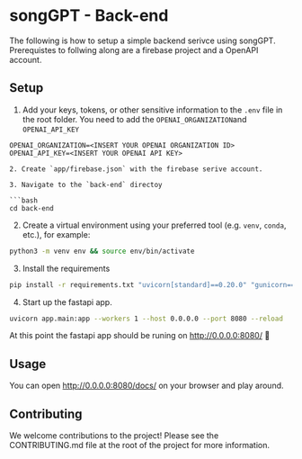 # songGPT - Back-end

The following is how to setup a simple backend serivce using songGPT. Prerequistes to follwing along are a firebase project and
a OpenAPI account.

## Setup

1.  Add your keys, tokens, or other sensitive information to the `.env` file in the root folder. You need to add the `OPENAI_ORGANIZATION`and `OPENAI_API_KEY`

```env
OPENAI_ORGANIZATION=<INSERT YOUR OPENAI ORGANIZATION ID>
OPENAI_API_KEY=<INSERT YOUR OPENAI API KEY>

2. Create `app/firebase.json` with the firebase serive account.

3. Navigate to the `back-end` directoy

```bash
cd back-end
```

2. Create a virtual environment using your preferred tool (e.g. `venv`, `conda`, etc.), for example:

```bash
python3 -m venv env && source env/bin/activate
```

3. Install the requirements

```bash
pip install -r requirements.txt "uvicorn[standard]==0.20.0" "gunicorn==20.1.0"
```

4. Start up the fastapi app.

```bash
uvicorn app.main:app --workers 1 --host 0.0.0.0 --port 8080 --reload
```

At this point the fastapi app should be runing on http://0.0.0.0:8080/ 🎉

## Usage

You can open http://0.0.0.0:8080/docs/ on your browser and play around.

## Contributing

We welcome contributions to the project! Please see the CONTRIBUTING.md file at the root of the project for more information.
